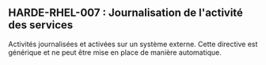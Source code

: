 ## HARDE-RHEL-007 : Journalisation de l'activité des services

Activités journalisées et activées sur un système externe.
Cette directive est générique et ne peut être mise en place de manière automatique.

